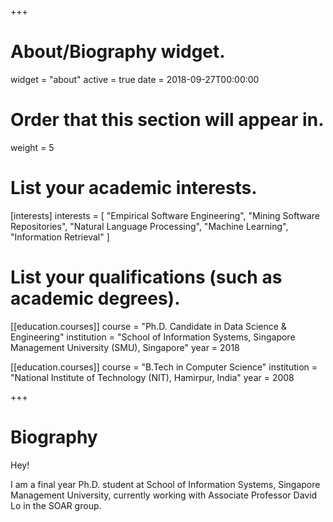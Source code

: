 +++
# About/Biography widget.
widget = "about"
active = true
date = 2018-09-27T00:00:00

# Order that this section will appear in.
weight = 5

# List your academic interests.
[interests]
  interests = [
    "Empirical Software Engineering",
    "Mining Software Repositories",
    "Natural Language Processing",
    "Machine Learning",
    "Information Retrieval"
      ]

# List your qualifications (such as academic degrees).
[[education.courses]]
  course = "Ph.D. Candidate in Data Science & Engineering"
  institution = "School of Information Systems, Singapore Management University (SMU), Singapore"
  year = 2018

[[education.courses]]
  course = "B.Tech in Computer Science"
  institution = "National Institute of Technology (NIT), Hamirpur, India"
  year = 2008
 
+++

# Biography

Hey!

I am a final year Ph.D. student at School of Information Systems, Singapore Management University, currently working with Associate Professor David Lo in the SOAR group.